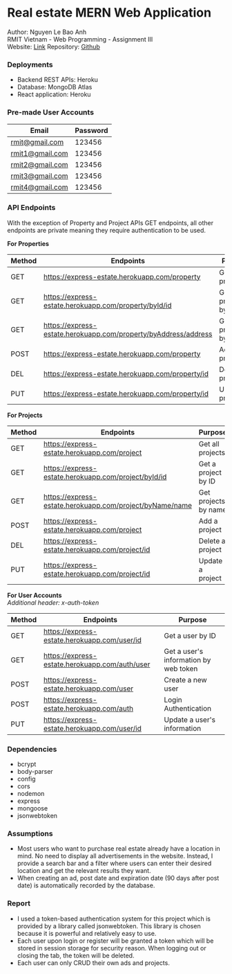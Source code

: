 # Real estate MERN Web Application

Author: Nguyen Le Bao Anh <br>
RMIT Vietnam - Web Programming - Assignment III <br>
Website: [Link]()
Repository: [Github](https://github.com/usefulmana/real-estate-webapp-react-frontend)


### Deployments <br>

- Backend REST APIs: Heroku
- Database: MongoDB Atlas
- React application: Heroku

### Pre-made User Accounts <br>

|  Email | Password  |
|---|---|
| rmit@gmail.com  |  123456 |
| rmit1@gmail.com  | 123456  |
| rmit2@gmail.com | 123456  |
| rmit3@gmail.com | 123456  |
| rmit4@gmail.com | 123456  |

### API Endpoints <br>

With the exception of Property and Project APIs GET endpoints, all other endpoints are private meaning they require authentication to be used.

**For Properties** <br>

| Method  | Endpoints   | Purpose  |   
|---|---|---|
| GET  | https://express-estate.herokuapp.com/property  | Get all properties  |  
| GET | https://express-estate.herokuapp.com/property/byId/id  |  Get a property by ID | 
| GET  | https://express-estate.herokuapp.com/property/byAddress/address  | Get properties by name | 
| POST  | https://express-estate.herokuapp.com/property  | Add a property  | 
| DEL  | https://express-estate.herokuapp.com/property/id  |  Delete a property | 
| PUT | https://express-estate.herokuapp.com/property/id  | Update a property | 
 
 **For Projects** <br>

| Method  | Endpoints   | Purpose  |   
|---|---|---|
| GET  |https://express-estate.herokuapp.com/project  |  Get all projects |  
| GET | https://express-estate.herokuapp.com/project/byId/id  |  Get a project by ID | 
| GET  |https://express-estate.herokuapp.com/project/byName/name   | Get projects by name  | 
| POST  | https://express-estate.herokuapp.com/project  | Add a project  | 
| DEL  | https://express-estate.herokuapp.com/project/id |  Delete a project | 
| PUT | https://express-estate.herokuapp.com/project/id  |  Update a project | 

 **For User Accounts** <br>
*Additional header: x-auth-token*

 | Method  | Endpoints   | Purpose  |   
|---|---|---|
| GET  | https://express-estate.herokuapp.com/user/id  | Get a user by ID  |  
| GET |  https://express-estate.herokuapp.com/auth/user  | Get a user's information by web token |  
| POST  | https://express-estate.herokuapp.com/user  | Create a new user  | 
| POST  | https://express-estate.herokuapp.com/auth  | Login Authentication  | 
| PUT | https://express-estate.herokuapp.com/user/id  | Update a user's information  | 

### Dependencies
 - bcrypt
 - body-parser
 - config
 - cors
 - nodemon
 - express
 - mongoose
 - jsonwebtoken

 ### Assumptions
 - Most users who want to purchase real estate already have a location in mind. No need to display all advertisements in the website. Instead, I provide a search bar and a filter where users can enter their desired location and get the relevant results they want.
- When creating an ad, post date and expiration date (90 days after post date) is automatically recorded by the database.

### Report
- I used a token-based authentication system for this project which is provided by a library called jsonwebtoken. This library is chosen because it is powerful and relatively easy to use. 
- Each user upon login or register will be granted a token which will be stored in session storage for security reason. When logging out or closing the tab, the token will be deleted.
- Each user can only CRUD their own ads and projects.
